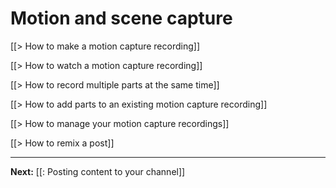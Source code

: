 # Motion and scene capture

[[> How to make a motion capture recording]]

[[> How to watch a motion capture recording]]

[[> How to record multiple parts at the same time]]

[[> How to add parts to an existing motion capture recording]]

[[> How to manage your motion capture recordings]]

[[> How to remix a post]]

---

**Next:** [[: Posting content to your channel]]
